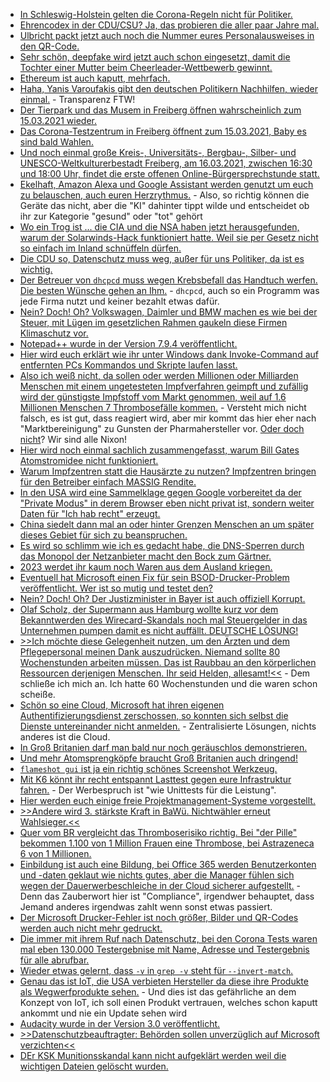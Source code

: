 * [In Schleswig-Holstein gelten die Corona-Regeln nicht für Politiker.](https://blog.fefe.de/?ts=9eb08ade)
* [Ehrencodex in der CDU/CSU? Ja, das probieren die aller paar Jahre mal.](https://blog.fefe.de/?ts=9eb0888d)
* [Ulbricht packt jetzt auch noch die Nummer eures Personalausweises in den QR-Code.](https://blog.fefe.de/?ts=9eb0855d)
* [Sehr schön, deepfake wird jetzt auch schon eingesetzt, damit die Tochter einer Mutter beim Cheerleader-Wettbewerb gewinnt.](https://www.pennlive.com/news/2021/03/pa-woman-created-deepfake-videos-to-force-rivals-off-daughters-cheerleading-squad-police.html)
* [Ethereum ist auch kaputt, mehrfach.](https://blog.fefe.de/?ts=9eb272d4)
* [Haha, Yanis Varoufakis gibt den deutschen Politikern Nachhilfen, wieder einmal.](https://blog.fefe.de/?ts=9eb2ccd3) - Transparenz FTW!
* [Der Tierpark und das Musem in Freiberg öffnen wahrscheinlich zum 15.03.2021 wieder.](https://www.freiberg.de/stadt-und-buerger/aktuelles/neuigkeiten/tierpark-und-museum-oeffnen-wieder)
* [Das Corona-Testzentrum in Freiberg öffnent zum 15.03.2021, Baby es sind bald Wahlen.](https://www.freiberg.de/stadt-und-buerger/aktuelles/neuigkeiten/corona-testzentrum-startet-montag)
* [Und noch einmal große Kreis-, Universitäts-, Bergbau-, Silber- und UNESCO-Weltkulturerbestadt Freiberg, am 16.03.2021, zwischen 16:30 und 18:00 Uhr, findet die erste offenen Online-Bürgersprechstunde statt.](https://www.freiberg.de/stadt-und-buerger/aktuelles/neuigkeiten/erste-offene-online-buergersprechstunde)
* [Ekelhaft, Amazon Alexa und Google Assistant werden genutzt um euch zu belauschen, auch euren Herzrythmus.](https://blog.fefe.de/?ts=9eb1e6db) - Also, so richtig können die Geräte das nicht, aber die "KI" dahinter tippt wilde und entscheidet ob ihr zur Kategorie "gesund" oder "tot" gehört
* [Wo ein Trog ist ... die CIA und die NSA haben jetzt herausgefunden, warum der Solarwinds-Hack funktioniert hatte. Weil sie per Gesetz nicht so einfach im Inland schnüffeln dürfen.](https://blog.fefe.de/?ts=9eb1e4ac)
* [Die CDU so, Datenschutz muss weg, außer für uns Politiker, da ist es wichtig.](https://blog.fefe.de/?ts=9eb1eaec)
* [Der Betreuer von `dhcpcd` muss wegen Krebsbefall das Handtuch werfen. Die besten Wünsche gehen an Ihm.](https://roy.marples.name/archives/dhcpcd-discuss/0003457.html) - `dhcpcd`, auch so ein Programm was jede Firma nutzt und keiner bezahlt etwas dafür.
* [Nein? Doch! Oh? Volkswagen, Daimler und BMW machen es wie bei der Steuer, mit Lügen im gesetzlichen Rahmen gaukeln diese Firmen Klimaschutz vor.](https://www.sonnenseite.com/de/wirtschaft/greenpeace-analyse-vw-daimler-und-bmw-rechnen-sich-ihren-beitrag-zum-klimaschutz-schoen/)
* [Notepad++ wurde in der Version 7.9.4 veröffentlicht.](https://notepad-plus-plus.org/downloads/v7.9.4/)
* [Hier wird euch erklärt wie ihr unter Windows dank Invoke-Command auf entfernten PCs Kommandos und Skripte laufen lasst.](http://woshub.com/invoke-command-run-powershell-scripts-remotely/)
* [Also ich weiß nicht, da sollen oder werden Millionen oder Milliarden Menschen mit einem ungetesteten Impfverfahren geimpft und zufällig wird der günstigste Impfstoff vom Markt genommen, weil auf 1.6 Millionen Menschen 7 Thrombosefälle kommen.](https://blog.fefe.de/?ts=9eb1112a) - Versteht mich nicht falsch, es ist gut, dass reagiert wird, aber mir kommt das hier eher nach "Marktbereinigung" zu Gunsten der Pharmahersteller vor. [Oder doch nicht](https://blog.fefe.de/?ts=9eae4e6a)? Wir sind alle Nixon!
* [Hier wird noch einmal sachlich zusammengefasst, warum Bill Gates Atomstromidee nicht funktioniert.](https://www.sonnenseite.com/de/energie/es-gibt-keine-renaissance-der-atomenergie/)
* [Warum Impfzentren statt die Hausärzte zu nutzen? Impfzentren bringen für den Betreiber einfach MASSIG Rendite.](https://blog.fefe.de/?ts=9eae40ec)
* [In den USA wird eine Sammelklage gegen Google vorbereitet da der "Private Modus" in derem Browser eben nicht privat ist, sondern weiter Daten für "Ich hab recht" erzeugt.](https://netzpolitik.org/2021/us-milliardenklage-gegen-google-von-wegen-privat/)
* [China siedelt dann mal an oder hinter Grenzen Menschen an um später dieses Gebiet für sich zu beanspruchen.](https://netzfrauen.org/2021/03/15/himalaya/)
* [Es wird so schlimm wie ich es gedacht habe, die DNS-Sperren durch das Monopol der Netzanbieter macht den Bock zum Gärtner.](https://netzpolitik.org/2021/edit-policy-die-cuii-initiative-private-netzsperren-ohne-gerichtsbeschluss/)
* [2023 werdet ihr kaum noch Waren aus dem Ausland kriegen.](https://netzpolitik.org/2021/neues-frachtinformationssystem-eu-kommission-startet-elektronische-warenvoranmeldung-mit-risikoanalyse/)
* [Eventuell hat Microsoft einen Fix für sein BSOD-Drucker-Problem veröffentlicht. Wer ist so mutig und testet den?](https://www.borncity.com/blog/2021/03/16/windows-10-auerplanmiges-update-fr-drucken-bluescreen-bug/)
* [Nein? Doch! Oh? Der Justizminister in Bayer ist auch offiziell Korrupt.](https://blog.fefe.de/?ts=9eaf23d0)
* [Olaf Scholz, der Supermann aus Hamburg wollte kurz vor dem Bekanntwerden des Wirecard-Skandals noch mal Steuergelder in das Unternehmen pumpen damit es nicht auffällt. DEUTSCHE LÖSUNG!](https://blog.fefe.de/?ts=9eaf0e2e)
* [>>Ich möchte diese Gelegenheit nutzen, um den Ärzten und dem Pflegepersonal meinen Dank auszudrücken. Niemand sollte 80 Wochenstunden arbeiten müssen. Das ist Raubbau an den körperlichen Ressourcen derjenigen Menschen. Ihr seid Helden, allesamt!<<](https://blog.fefe.de/?ts=9eaf045f) - Dem schließe ich mich an. Ich hatte 60 Wochenstunden und die waren schon scheiße.
* [Schön so eine Cloud, Microsoft hat ihren eigenen Authentifizierungsdienst zerschossen, so konnten sich selbst die Dienste untereinander nicht anmelden.](https://blog.fefe.de/?ts=9eae08b7) - Zentralisierte Lösungen, nichts anderes ist die Cloud.
* [In Groß Britanien darf man bald nur noch geräuschlos demonstrieren.](https://blog.fefe.de/?ts=9eae02bb)
* [Und mehr Atomsprengköpfe braucht Groß Britanien auch dringend!](https://blog.fefe.de/?ts=9eae789e)
* [`flameshot gui` ist ja ein richtig schönes Screenshot Werkzeug.](https://github.com/flameshot-org/flameshot)
* [Mit K6 könnt ihr recht entspannt Lasttest gegen eure Infrastruktur fahren.](https://opensource.com/article/21/3/journey-to-open-source) - Der Werbespruch ist "wie Unittests für die Leistung".
* [Hier werden euch einige freie Projektmanagement-Systeme vorgestellt.](https://opensource.com/article/21/3/open-source-project-management)
* [>>Andere wird 3. stärkste Kraft in BaWü. Nichtwähler erneut Wahlsieger.<<](https://www.reddit.com/r/de/comments/m5g42c/andere_wird_3_st%C3%A4rkste_kraft_in_baw%C3%BC_nichtw%C3%A4hler/)
* [Quer vom BR vergleicht das Thromboserisiko richtig. Bei "der Pille" bekommen 1.100 von 1 Million Frauen eine Thrombose, bei Astrazeneca 6 von 1 Millionen.](https://www.reddit.com/r/de/comments/m5puso/quer_vom_br_zum_tromboserisiko_beim/)
* [Einbildung ist auch eine Bildung, bei Office 365 werden Benutzerkonten und -daten geklaut wie nichts gutes, aber die Manager fühlen sich wegen der Dauerwerbeschleiche in der Cloud sicherer aufgestellt.](https://blog.fefe.de/?ts=9eaf278e) - Denn das Zauberwort hier ist "Compliance", irgendwer behauptet, dass Jemand anderes irgendwas zahlt wenn sonst etwas passiert.
* [Der Microsoft Drucker-Fehler ist noch größer, Bilder und QR-Codes werden auch nicht mehr gedruckt.](https://www.borncity.com/blog/2021/03/18/windows-10-microsoft-besttigt-grafik-druckfehler-nach-mrz-2021-updates/)
* [Die immer mit ihrem Ruf nach Datenschutz, bei den Corona Tests waren mal eben 130.000 Testergebnise mit Name, Adresse und Testergebnis für alle abrufbar.](https://netzpolitik.org/2021/sicherheitsluecke-mehr-als-130-000-corona-testergebnisse-waren-frei-im-netz-abrufbar/)
* [Wieder etwas gelernt, dass `-v` in `grep -v` steht für `--invert-match`.](https://opensource.com/article/21/3/grep-cheat-sheet)
* [Genau das ist IoT, die USA verbieten Hersteller da diese ihre Produkte als Wegwerfprodukte sehen.](https://www.borncity.com/blog/2021/03/18/nationale-sicherheit-usa-verbannen-iot-produkte-von-fnf-oem-herstellern/) - Und dies ist das gefährliche an dem Konzept von IoT, ich soll einen Produkt vertrauen, welches schon kaputt ankommt und nie ein Update sehen wird
* [Audacity wurde in der Version 3.0 veröffentlicht.](https://www.bleepingcomputer.com/news/software/audacity-30-released-with-new-aup3-file-format-speed-improvements/)
* [>>Datenschutzbeauftragter: Behörden sollen unverzüglich auf Microsoft verzichten<<](https://blog.fefe.de/?ts=9eade697)
* [DEr KSK Munitionsskandal kann nicht aufgeklärt werden weil die wichtigen Dateien gelöscht wurden.](https://blog.fefe.de/?ts=9eadd74d)
